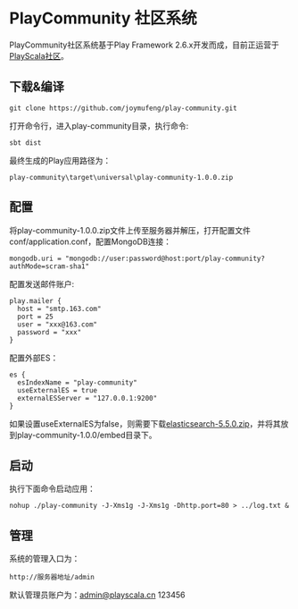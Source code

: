 # PlayCommunity 社区系统

PlayCommunity社区系统基于Play Framework 2.6.x开发而成，目前正运营于[PlayScala社区](http://www.playscala.cn)。

## 下载&编译
```
git clone https://github.com/joymufeng/play-community.git
```
打开命令行，进入play-community目录，执行命令:
```
sbt dist
```
最终生成的Play应用路径为：
```
play-community\target\universal\play-community-1.0.0.zip
```

## 配置
将play-community-1.0.0.zip文件上传至服务器并解压，打开配置文件conf/application.conf，配置MongoDB连接：
```
mongodb.uri = "mongodb://user:password@host:port/play-community?authMode=scram-sha1"
```
配置发送邮件账户:
```
play.mailer {
  host = "smtp.163.com"
  port = 25
  user = "xxx@163.com"
  password = "xxx"
}
```
配置外部ES：
```
es {
  esIndexName = "play-community"
  useExternalES = true
  externalESServer = "127.0.0.1:9200"
}
```
如果设置useExternalES为false，则需要下载[elasticsearch-5.5.0.zip](http://pan.baidu.com/s/1jIijkrW)，并将其放到play-community-1.0.0/embed目录下。

## 启动
执行下面命令启动应用：
```
nohup ./play-community -J-Xms1g -J-Xms1g -Dhttp.port=80 > ../log.txt &
```

## 管理
系统的管理入口为：
```
http://服务器地址/admin
```
默认管理员账户为：admin@playscala.cn 123456

